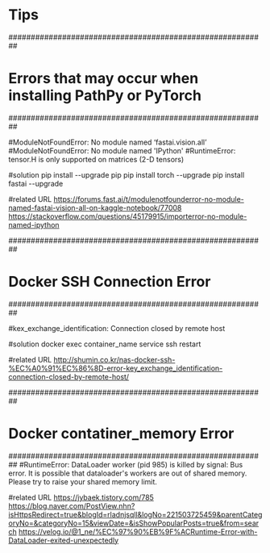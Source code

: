 # Tips

##########################################################
# Errors that may occur when installing PathPy or PyTorch
##########################################################

#ModuleNotFoundError: No module named ‘fastai.vision.all’ 
#ModuleNotFoundError: No module named 'IPython'
#RuntimeError: tensor.H is only supported on matrices (2-D tensors)

#solution
pip install --upgrade pip
pip install torch --upgrade
pip install fastai --upgrade

#related URL
https://forums.fast.ai/t/modulenotfounderror-no-module-named-fastai-vision-all-on-kaggle-notebook/77008
https://stackoverflow.com/questions/45179915/importerror-no-module-named-ipython

##########################################################
# Docker SSH Connection Error
##########################################################

#kex_exchange_identification: Connection closed by remote host

#solution
docker exec container_name service ssh restart

#related URL
http://shumin.co.kr/nas-docker-ssh-%EC%A0%91%EC%86%8D-error-key_exchange_identification-connection-closed-by-remote-host/

##########################################################
# Docker contatiner_memory Error
##########################################################
#RuntimeError: DataLoader worker (pid 985) is killed by signal: Bus error. It is possible that dataloader's workers are out of shared memory. Please try to raise your shared memory limit.

#related URL
https://jybaek.tistory.com/785
https://blog.naver.com/PostView.nhn?isHttpsRedirect=true&blogId=rladnjsqll&logNo=221503725459&parentCategoryNo=&categoryNo=15&viewDate=&isShowPopularPosts=true&from=search
https://velog.io/@1_ne/%EC%97%90%EB%9F%ACRuntime-Error-with-DataLoader-exited-unexpectedly
